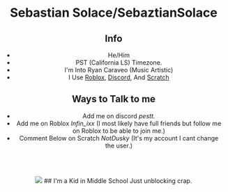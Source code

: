 <div align="center">

# Sebastian Solace/SebaztianSolace
## Info
- He/Him
- PST (California LS) Timezone.
- I'm Into Ryan Caraveo (Music Artistic)
- I Use [Roblox](https://roblox.com/), [Discord](https://discord.com/), And [Scratch](https://scratch.mit.edu/)

## Ways to Talk to me
- Add me on discord *pestt.*
- Add me on Roblox *Infin_ixx* (I most likely have full friends but follow me on Roblox to be able to join me.)
- Comment Below on Scratch *NotDusky* (It's my account I cant change the user.)

 <br><br>

 
<img src="https://media.tenor.com/Xe5HRbPJhsUAAAAi/sebastian-solace-spin.gif"/>
## I'm a Kid in Middle School Just unblocking crap.

<br><br>

</div>



